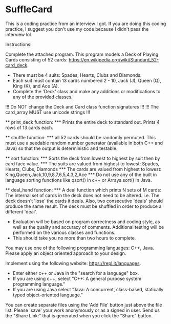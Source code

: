 # SuffleCard
This is a coding practice from an interview I got. If you are doing this coding practice, I suggest you don't use my code because I didn't pass the interview lol

Instructions:

Complete the attached program. This program models a Deck of Playing Cards consisting of 52 cards:  https://en.wikipedia.org/wiki/Standard_52-card_deck.
* There must be 4 suits: Spades, Hearts, Clubs and Diamonds.
* Each suit must contain 13 cards numbered 2 - 10, Jack (J), Queen (Q), King (K), and Ace (A).
* Complete the 'Deck' class and make any additions or modifications to any of the provided classes.

!!! Do NOT change the Deck and Card class function signatures !!!
!!! The card_array MUST use unicode strings !!!

** print_deck function:
*** Prints the entire deck to standard out. Prints 4 rows of 13 cards each.

** shuffle function:
*** all 52 cards should be randomly permuted. This must use a seedable random number generator (available in both C++ and Java) so that the output is deterministic and testable.

** sort function:
*** Sorts the deck from lowest to highest by suit then by card face value. 
*** The suits are valued from highest to lowest: Spades, Hearts, Clubs, Diamonds
*** The cards are valued from highest to lowest: King,Queen,Jack,10,9,8,7,6,5,4,3,2,Ace
*** Do not use any of the built in language sorting functions like qsort() in c++ or Arrays.sort() in Java.

** deal_hand function:
*** A deal function which prints N sets of M cards: The internal set of cards in the deck does not need to be altered. i.e. The deck doesn't 'lose' the cards it deals. Also, two consecutive 'deals' should produce the same result. The deck must be shuffled in order to produce a different 'deal'.

* Evaluation will be based on program correctness and coding style, as well as the quality and accuracy of comments. Additional testing will be performed on the various classes and functions.
* This should take you no more than two hours to complete.

You may use one of the following programming languages: C++, Java.
Please apply an object oriented approach to your design.

Implement using the following website: https://repl.it/languages.

* Enter either c++ or Java in the "search for a language" box.
* If you are using c++, select "C++: A general purpose system programming language."
* If you are using Java select "Java: A concurrent, class-based, statically typed object-oriented language."

You can create separate files using the 'Add File' button just above the file list. Please 'save' your work anonymously or as a signed in user. Send us the "Share Link:" that is generated when you click the "Share" button.
